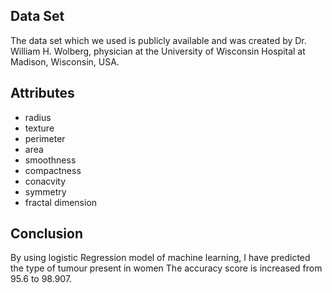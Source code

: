 ## Data Set
The data set which we used is publicly available and was created by Dr. William H. Wolberg, physician at the University of Wisconsin Hospital at Madison, Wisconsin, USA.
## Attributes
* radius
* texture
* perimeter
* area 
* smoothness
* compactness
* conacvity
* symmetry
* fractal dimension
## Conclusion
 By using logistic Regression model of machine learning, I have predicted the type of tumour present in women
 The accuracy score is increased from 95.6 to 98.907.
